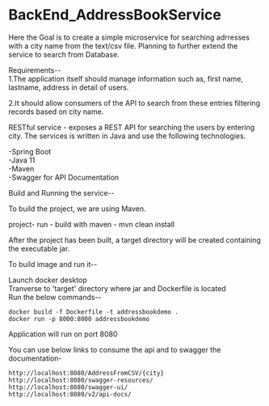 # BackEnd_AddressBookService
Here the Goal is to create a simple microservice for searching adrresses with a city name from the text/csv file.
Planning to further extend the service to search from Database.

Requirements--  
1.The application itself should manage information such as, first name, lastname,  address in detail of users.  

2.It should allow consumers of the API to search from these entries filtering records based on city name.

RESTful service - exposes a REST API for searching the users by entering city.
The services is written in Java and use the following technologies.

-Spring Boot   
-Java 11    
-Maven   
-Swagger for API Documentation

Build and Running the service--

To build the project, we are using  Maven.  

project- run - build with maven - mvn clean install

After the project has been built, a target directory will be created containing the executable jar.


To build image and run it-- 

Launch docker desktop     
Tranverse to 'target' directory where jar and Dockerfile is located    
Run the below commands--   

	docker build -f Dockerfile -t addressbookdemo .  
	docker run -p 8000:8000 addressbookdemo

Application will run on port 8080
 
 
You can use below links to consume the api and to swagger the documentation-     

	http://localhost:8080/AddressFromCSV/{city}   
	http://localhost:8080/swagger-resources/    
	http://localhost:8080/swagger-ui/    
	http://localhost:8080/v2/api-docs/    


